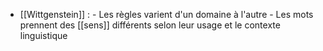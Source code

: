 - [[Wittgenstein]] : 
      - Les règles varient d'un domaine à l'autre
      - Les mots prennent des [[sens]] différents selon leur usage et le contexte linguistique